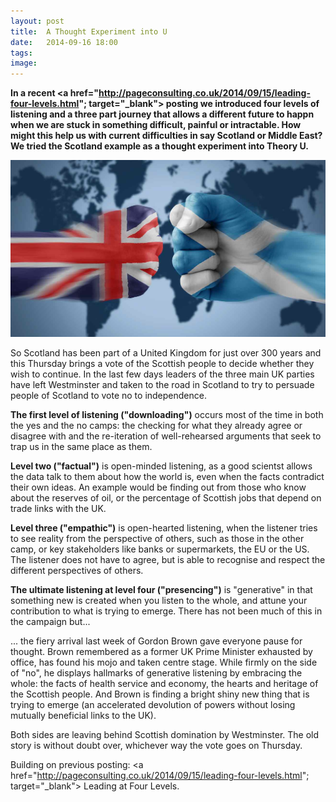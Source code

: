 ```yaml
---
layout: post
title:  A Thought Experiment into U
date:   2014-09-16 18:00
tags: 
image:
---
```


**In a recent <a href="http://pageconsulting.co.uk/2014/09/15/leading-four-levels.html"; target="_blank"> posting </a>we introduced four levels of listening and a three part journey that allows a different future to happn when we are stuck in something difficult, painful or intractable. How might this help us with current difficulties in say Scotland or Middle East? We tried the Scotland example as a thought experiment into Theory U.**

![](/libb/images/scotland-uk.jpg)

So Scotland has been part of a United Kingdom for just over 300 years and this Thursday brings a vote of the Scottish people to decide whether they wish to continue. In the last few days leaders of the three main UK parties have left Westminster and taken to the road in Scotland to try to persuade people of Scotland to vote no to independence.

<b>The first level of listening ("downloading")</b> occurs most of the time in both the yes and the no camps: the checking for what they already agree or disagree with and the re-iteration of well-rehearsed arguments that seek to trap us in the same place as them.

<b>Level two ("factual")</b> is open-minded listening, as a good scientst allows the data talk to them about how the world is, even when the facts contradict their own ideas. An example would be finding out from those who know about the reserves of oil, or the percentage of Scottish jobs that depend on trade links with the UK.  

<b>Level three ("empathic")</b> is open-hearted listening, when the listener tries to see reality from the perspective of others, such as those in the other camp, or key stakeholders like banks or supermarkets, the EU or the US. The listener does not have to agree, but is able to recognise and respect the different perspectives of others.

<b>The ultimate listening at level four ("presencing")</b> is "generative" in that something new is created when you listen to the whole, and attune your contribution to what is trying to emerge. There has not been much of this in the campaign but...

... the fiery arrival last week of Gordon Brown gave everyone pause for thought. Brown remembered as a former UK Prime Minister exhausted by office, has found his mojo and taken centre stage. While firmly on the side of "no", he displays hallmarks of generative listening by embracing the whole: the facts of health service and economy, the hearts and heritage of the Scottish people. And Brown is finding a bright shiny new thing that is trying to emerge (an accelerated devolution of powers without losing mutually beneficial links to the UK). 

Both sides are leaving behind Scottish domination by Westminster. The old story is without doubt over, whichever way the vote goes on Thursday.      

Building on previous posting: <a href="http://pageconsulting.co.uk/2014/09/15/leading-four-levels.html"; target="_blank"> Leading at Four Levels. </a>









